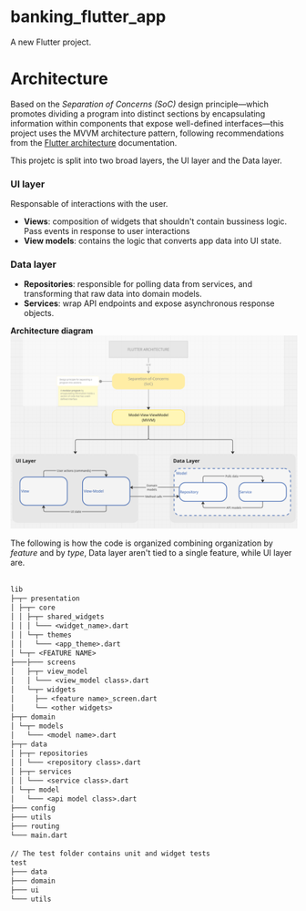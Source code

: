 # banking_flutter_app

A new Flutter project.

# Architecture

Based on the *Separation of Concerns (SoC)* design principle—which promotes dividing a program into distinct sections by encapsulating information within components that expose well-defined interfaces—this project uses the MVVM architecture pattern, following recommendations from the [Flutter architecture](https://docs.flutter.dev/app-architecture/guide) documentation.

This projetc is split into two broad layers, the UI layer and the Data layer.

### UI layer
  Responsable of interactions with the user. 

  * **Views**: composition of widgets that shouldn't contain bussiness logic. Pass events in response to user interactions
  * **View models**: contains the logic that converts app data into UI state.

### Data layer
  * **Repositories**: responsible for polling data from services, and transforming that raw data into domain models.
  * **Services**: wrap API endpoints and expose asynchronous response objects.

**Architecture diagram**
![Architecture diagram](/assets/architecture_app.png)

The following is how the code is organized combining organization by *feature* and by *type*, Data layer aren't tied to a single feature, while UI layer are.

```

lib
├─┬─ presentation
│ ├─┬─ core
│ │ ├─┬─ shared_widgets
│ │ │ └─── <widget_name>.dart
│ │ └─┬─ themes
│ │   └─── <app_theme>.dart
│ └─┬─ <FEATURE NAME>
├───├─── screens
│   ├─┬─ view_model
│   │ └─── <view_model class>.dart
│   └─┬─ widgets
│     ├── <feature name>_screen.dart
│     └── <other widgets>
├─┬─ domain
│ └─┬─ models
│   └─── <model name>.dart
├─┬─ data
│ ├─┬─ repositories
│ │ └─── <repository class>.dart
│ ├─┬─ services
│ │ └─── <service class>.dart
│ └─┬─ model
│   └─── <api model class>.dart
├─── config
├─── utils
├─── routing
└─── main.dart

// The test folder contains unit and widget tests
test
├─── data
├─── domain
├─── ui
└─── utils

```